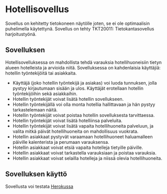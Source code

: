 # Hotellisovellus

Sovellus on kehitetty tietokoneen näytölle joten, se ei ole optimaalisin puhelimella käytettynä.
Sovellus on tehty TKT20011: Tietokantasovellus harjoitustyönä.

## Sovelluksen 
Hotellisovelluksessa on mahdollista tehdä varauksia hotellihuoneisiin tietyn alueen hotelleista ja arvioida niitä. Sovelluksessa on kahdenlaisia käyttäjiä: hotellin työntekijöitä tai asiakkaita.

- Käyttäjä (joko hotellin työntekijä ja asiakas) voi luoda tunnuksen, jolla pystyy kirjautumaan sisään ja ulos. Käyttäjät erotellaan hotellin työntekijöihin sekä asiakkaihin. 
- Hotellin työntekijät voivat lisätä hotellin sovellukseen.
- Hotellin työntekijällä voi olla monta hotellia hallittavaan ja hän pystyy tarkastelemaan näitä.
- Hotellin työntekijät voivat poistaa hotellin sovelluksesta tarvittaessa.
- Hotellin työntekijät voivat lisätä hotelliinsa palveluita.
- Hotellin työntekijät voivat lisätä vapaita hotellihuoneita palveluun, ja valita mitkä päivät hotellihuoneita on mahdollisuus vuokrata. 
- Hotellin asiakkaat pystyvät varaamaan hotellihuoneet haluamalleen päiville kalenterista ja perumaan varauksensa. 
- Hotellin asiakkaat voivat etsiä vapaita hotelleja tietyille päiville. 
- Hotellin asiakkaat voivat tarkastella varauksiaan ja poistaa varauksia.
- Hotellin asiakkaat voivat selailla hotelleja ja niissä olevia hotellihuoneita.


## Sovelluksen käyttö
Sovellusta voi testata [Herokussa](https://tsoha-hotels.herokuapp.com/)
